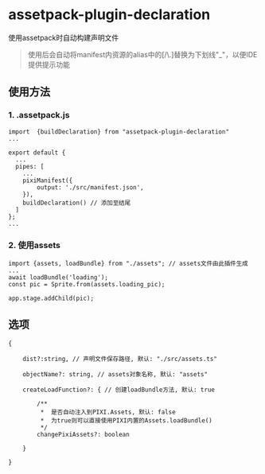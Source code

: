 # assetpack-plugin-declaration

使用assetpack时自动构建声明文件

> 使用后会自动将manifest内资源的alias中的[/\\.]替换为下划线"_"，以便IDE提供提示功能

## 使用方法
### 1. .assetpack.js

```
import  {buildDeclaration} from "assetpack-plugin-declaration"
...

export default {
  ...
  pipes: [
    ...
    pixiManifest({
        output: './src/manifest.json',
    }),
    buildDeclaration() // 添加至结尾
  ]
};
...
```

### 2. 使用assets
```
import {assets, loadBundle} from "./assets"; // assets文件由此插件生成
...
await loadBundle('loading');
const pic = Sprite.from(assets.loading_pic);

app.stage.addChild(pic);
```

## 选项
```
{

    dist?:string, // 声明文件保存路径, 默认: "./src/assets.ts"
    
    objectName?: string, // assets对象名称, 默认: "assets"
    
    createLoadFunction?: { // 创建loadBundle方法, 默认: true
    
        /**
         *  是否自动注入到PIXI.Assets, 默认: false
         *  为true则可以直接使用PIXI内置的Assets.loadBundle()
         */
        changePixiAssets?: boolean 
        
    }

}
```